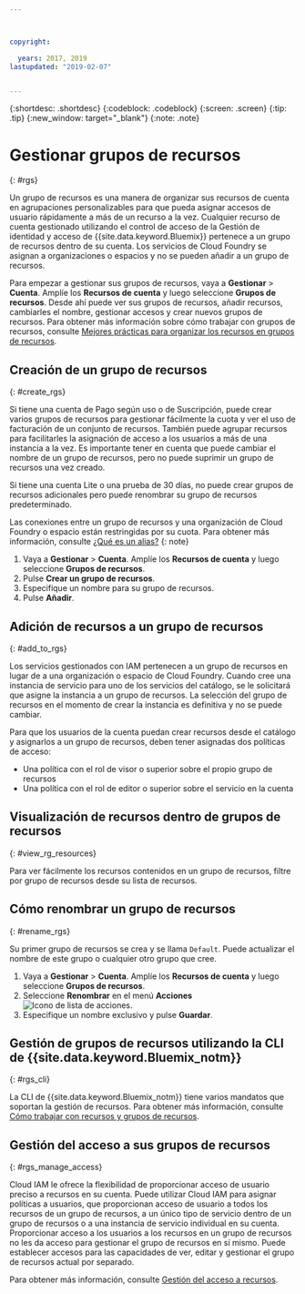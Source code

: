 ```yaml
---



copyright:

  years: 2017, 2019
lastupdated: "2019-02-07"


---
```


{:shortdesc: .shortdesc}
{:codeblock: .codeblock}
{:screen: .screen}
{:tip: .tip}
{:new_window: target="_blank"}
{:note: .note}

# Gestionar grupos de recursos
{: #rgs}

Un grupo de recursos es una manera de organizar sus recursos de cuenta en agrupaciones personalizables para que pueda asignar accesos de usuario rápidamente a más de un recurso a la vez. Cualquier recurso de cuenta gestionado utilizando el control de acceso de la Gestión de identidad y acceso de {{site.data.keyword.Bluemix}} pertenece a un grupo de recursos dentro de su cuenta. Los servicios de Cloud Foundry se asignan a organizaciones o espacios y no se pueden añadir a un grupo de recursos.

Para empezar a gestionar sus grupos de recursos, vaya a **Gestionar** &gt; **Cuenta**. Amplíe los **Recursos de cuenta** y luego seleccione **Grupos de recursos**. Desde ahí puede ver sus grupos de recursos, añadir recursos, cambiarles el nombre, gestionar accesos y crear nuevos grupos de recursos. Para obtener más información sobre cómo trabajar con grupos de recursos, consulte [Mejores prácticas para organizar los recursos en grupos de recursos](/docs/resources?topic=resources-bp_resourcegroups).


## Creación de un grupo de recursos
{: #create_rgs}

Si tiene una cuenta de Pago según uso o de Suscripción, puede crear varios grupos de recursos para gestionar fácilmente la cuota y ver el uso de facturación de un conjunto de recursos. También puede agrupar recursos para facilitarles la asignación de acceso a los usuarios a más de una instancia a la vez. Es importante tener en cuenta que puede cambiar el nombre de un grupo de recursos, pero no puede suprimir un grupo de recursos una vez creado.

Si tiene una cuenta Lite o una prueba de 30 días, no puede crear grupos de recursos adicionales pero puede renombrar su grupo de recursos predeterminado.

Las conexiones entre un grupo de recursos y una organización de Cloud Foundry o espacio están restringidas por su cuota. Para obtener más información, consulte [¿Qué es un alias?](/docs/resources?topic=resources-connect_app#what_is_alias)
{: note}

1. Vaya a **Gestionar** &gt; **Cuenta**. Amplíe los **Recursos de cuenta** y luego seleccione **Grupos de recursos**. 
2. Pulse **Crear un grupo de recursos**.
3. Especifique un nombre para su grupo de recursos.
4. Pulse **Añadir**.

## Adición de recursos a un grupo de recursos
{: #add_to_rgs}

Los servicios gestionados con IAM pertenecen a un grupo de recursos en lugar de a una organización o espacio de Cloud Foundry. Cuando cree una instancia de servicio para uno de los servicios del catálogo, se le solicitará que asigne la instancia a un grupo de recursos. La selección del grupo de recursos en el momento de crear la instancia es definitiva y no se puede cambiar.

Para que los usuarios de la cuenta puedan crear recursos desde el catálogo y asignarlos a un grupo de recursos, deben tener asignadas dos políticas de acceso:

* Una política con el rol de visor o superior sobre el propio grupo de recursos
* Una política con el rol de editor o superior sobre el servicio en la cuenta

## Visualización de recursos dentro de grupos de recursos
{: #view_rg_resources}

Para ver fácilmente los recursos contenidos en un grupo de recursos, filtre por grupo de recursos desde su lista de recursos.

## Cómo renombrar un grupo de recursos
{: #rename_rgs}

Su primer grupo de recursos se crea y se llama `Default`. Puede actualizar el nombre de este grupo o cualquier otro grupo que cree.

1. Vaya a **Gestionar** &gt; **Cuenta**. Amplíe los **Recursos de cuenta** y luego seleccione **Grupos de recursos**. 
2. Seleccione **Renombrar** en el menú **Acciones** ![Icono de lista de acciones](../icons/action-menu-icon.svg).
3. Especifique un nombre exclusivo y pulse **Guardar**.

## Gestión de grupos de recursos utilizando la CLI de {{site.data.keyword.Bluemix_notm}}
{: #rgs_cli}

La CLI de {{site.data.keyword.Bluemix_notm}} tiene varios mandatos que soportan la gestión de recursos. Para obtener más información, consulte [Cómo trabajar con recursos y grupos de recursos](/docs/cli/reference/ibmcloud?topic=cloud-cli-ibmcloud_commands_resource#ibmcloud_commands_resource).

## Gestión del acceso a sus grupos de recursos
{: #rgs_manage_access}

Cloud IAM le ofrece la flexibilidad de proporcionar acceso de usuario preciso a recursos en su cuenta. Puede utilizar Cloud IAM para asignar políticas a usuarios, que proporcionan acceso de usuario a todos los recursos de un grupo de recursos, a un único tipo de servicio dentro de un grupo de recursos o a una instancia de servicio individual en su cuenta. Proporcionar acceso a los usuarios a los recursos en un grupo de recursos no les da acceso para gestionar el grupo de recursos en sí mismo. Puede establecer accesos para las capacidades de ver, editar y gestionar el grupo de recursos actual por separado.

Para obtener más información, consulte [Gestión del acceso a recursos](/docs/iam?topic=iam-iammanidaccser).
